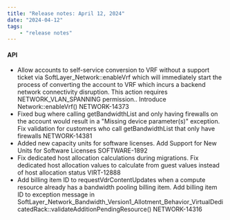 ```yaml
---
title: "Release notes: April 12, 2024"
date: "2024-04-12"
tags:
    - "release notes"
---
```


#### API

- Allow accounts to self-service conversion to VRF without a support ticket via SoftLayer_Network::enableVrf which will immediately start the process of converting the
account to VRF which incurs a backend network connectivity disruption. This action requires NETWORK_VLAN_SPANNING permission.. Introduce Network::enableVrf()
NETWORK-14373
- Fixed bug where calling getBandwidthList and only having firewalls on the account would result in a "Missing device parameter(s)" exception. Fix validation for
customers who call getBandwidthList that only have firewalls NETWORK-14381
- Added new capacity units for software licenses. Add Support for New Units for Software Licenses SOFTWARE-1892
- Fix dedicated host allocation calculations during migrations. Fix dedicated host allocation values to calculate from guest values instead of host allocation status
VIRT-12888
- Add billing item ID to requestVdrContentUpdates when a compute resource already has a bandwidth pooling billing item. Add billing item ID to exception message in
SoftLayer_Network_Bandwidth_Version1_Allotment_Behavior_VirtualDedicatedRack::validateAdditionPendingResource() NETWORK-14316
